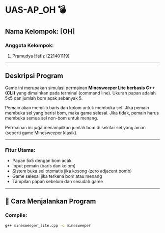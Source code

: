 #  UAS-AP_OH  💣

##  Nama Kelompok: [OH]

###  Anggota Kelompok:
1. Pramudya Hafiz (221401119)


---

##  Deskripsi Program

Game ini merupakan simulasi permainan **Minesweeper Lite berbasis C++ (CLI)** yang dimainkan pada terminal (command line). Ukuran papan adalah 5x5 dan jumlah bom acak sebanyak 5.

Pemain akan memilih baris dan kolom untuk membuka sel. Jika pemain membuka sel yang berisi bom, maka game selesai. Jika tidak, pemain harus membuka semua sel non-bom untuk menang.

Permainan ini juga menampilkan jumlah bom di sekitar sel yang aman (seperti game Minesweeper klasik).

---

###  Fitur Utama:

- Papan 5x5 dengan bom acak
- Input pemain (baris dan kolom)
- Sistem buka sel otomatis jika kosong (zero adjacent bomb)
- Game selesai jika terkena bom atau menang
- Tampilan papan sebelum dan sesudah game

---

## 🚀 Cara Menjalankan Program

### Compile:
```bash
g++ minesweeper_lite.cpp -o minesweeper
